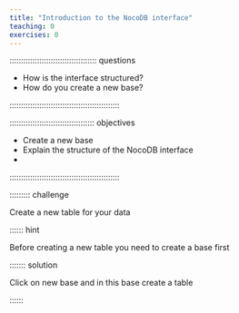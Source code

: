 ```yaml
---
title: "Introduction to the NocoDB interface"
teaching: 0
exercises: 0
---
```


:::::::::::::::::::::::::::::::::::::: questions 

- How is the interface structured?
- How do you create a new base?

::::::::::::::::::::::::::::::::::::::::::::::::

::::::::::::::::::::::::::::::::::::: objectives

- Create a new base
- Explain the structure of the NocoDB interface
- 
::::::::::::::::::::::::::::::::::::::::::::::::


::::::::: challenge

Create a new table for your data

:::::: hint

Before creating a new table you need to create a base first

::::::: solution

Click on new base and in this base create a table

::::::
